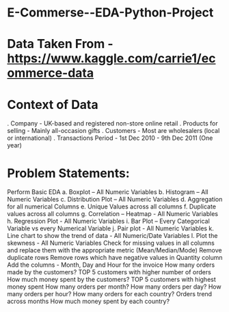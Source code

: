 # E-Commerse--EDA-Python-Project
# Data Taken From - https://www.kaggle.com/carrie1/ecommerce-data
# Context of Data
. Company - UK-based and registered non-store online retail . Products for selling - Mainly all-occasion gifts . Customers - Most are wholesalers (local or international) . Transactions Period - 1st Dec 2010 - 9th Dec 2011 (One year)

# Problem Statements:
Perform Basic EDA a. Boxplot – All Numeric Variables b. Histogram – All Numeric Variables c. Distribution Plot – All Numeric Variables d. Aggregation for all numerical Columns e. Unique Values across all columns f. Duplicate values across all columns g. Correlation – Heatmap - All Numeric Variables h. Regression Plot - All Numeric Variables i. Bar Plot – Every Categorical Variable vs every Numerical Variable j. Pair plot - All Numeric Variables k. Line chart to show the trend of data - All Numeric/Date Variables l. Plot the skewness - All Numeric Variables
Check for missing values in all columns and replace them with the appropriate metric (Mean/Median/Mode)
Remove duplicate rows
Remove rows which have negative values in Quantity column
Add the columns - Month, Day and Hour for the invoice
How many orders made by the customers?
TOP 5 customers with higher number of orders
How much money spent by the customers?
TOP 5 customers with highest money spent
How many orders per month?
How many orders per day?
How many orders per hour?
How many orders for each country?
Orders trend across months
How much money spent by each country?
